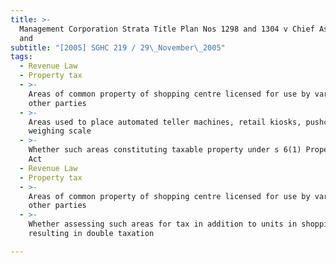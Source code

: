 ```yaml
---
title: >-
  Management Corporation Strata Title Plan Nos 1298 and 1304 v Chief Assessor
  and
subtitle: "[2005] SGHC 219 / 29\_November\_2005"
tags:
  - Revenue Law
  - Property tax
  - >-
    Areas of common property of shopping centre licensed for use by various
    other parties
  - >-
    Areas used to place automated teller machines, retail kiosks, pushcarts and
    weighing scale
  - >-
    Whether such areas constituting taxable property under s 6(1) Property Tax
    Act
  - Revenue Law
  - Property tax
  - >-
    Areas of common property of shopping centre licensed for use by various
    other parties
  - >-
    Whether assessing such areas for tax in addition to units in shopping centre
    resulting in double taxation

---
```


